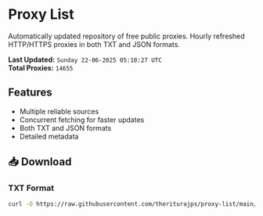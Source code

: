 # Proxy List

Automatically updated repository of free public proxies. Hourly refreshed HTTP/HTTPS proxies in both TXT and JSON formats.

**Last Updated:** `Sunday 22-06-2025 05:10:27 UTC`  
**Total Proxies:** `14655`

## Features
- Multiple reliable sources
- Concurrent fetching for faster updates
- Both TXT and JSON formats
- Detailed metadata

## 📥 Download

### TXT Format
```bash
curl -O https://raw.githubusercontent.com/theriturajps/proxy-list/main/proxies.txt
